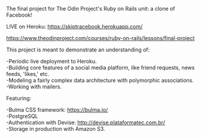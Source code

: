 The final project for The Odin Project's Ruby on Rails unit: a clone of Facebook!  

LIVE on Heroku: https://skiptracebook.herokuapp.com/  

https://www.theodinproject.com/courses/ruby-on-rails/lessons/final-project  

This project is meant to demonstrate an understanding of:  

-Periodic live deployment to Heroku.  
-Building core features of a social media platform, like friend requests, news feeds, 'likes,' etc.  
-Modeling a fairly complex data architecture with polymorphic associations.  
-Working with mailers.  

Featuring:  

-Bulma CSS framework: https://bulma.io/  
-PostgreSQL  
-Authentication with Devise: http://devise.plataformatec.com.br/  
-Storage in production with Amazon S3.  
